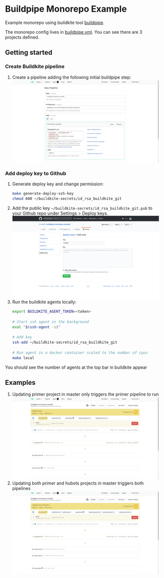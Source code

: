# Buildpipe Monorepo Example

Example monorepo using buildkite tool [buildpipe](https://github.com/ksindi/buildpipe/).

The monorepo config lives in [buildpipe.yml](https://github.com/ksindi/buildpipe-monorepo-example/blob/master/buildpipe.yml).
You can see there are 3 projects defined.

## Getting started

### Create Buildkite pipeline
1. Create a pipeline adding the following initial buildpipe step:
![Create pipeline](images/0-create-pipeline.png)

### Add deploy key to Github
1. Generate deploy key and change permission:
    ```bash
    make generate-deploy-ssh-key
    chmod 600 ~/buildkite-secrets/id_rsa_buildkite_git
    ```
1. Add the public key `~/buildkite-secrets/id_rsa_buildkite_git.pub` to your Github repo under Settings > Deploy keys.
![Add deploy key](images/1-add-deploy-key.png)
1. Run the buildkite agents locally:
    ```bash
    export BUILDKITE_AGENT_TOKEN=<token>

    # Start ssh agent in the background
    eval "$(ssh-agent -s)"

    # Add key
    ssh-add ~/buildkite-secrets/id_rsa_buildkite_git

    # Run agent in a docker container scaled to the number of cpus
    make local
    ```
You should see the number of agents at the top bar in buildkite appear

## Examples
1. Updating primer project in master only triggers the primer pipeline to run
![Add deploy key](images/2-update-primer.png)
2. Updating both primer and hubots projects in master triggers both pipelines
![Add deploy key](images/3-update-primer-and-hubot.png)
